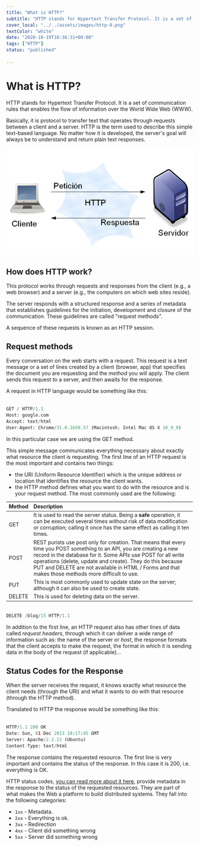 ```yaml
---
title: "What is HTTP?"
subtitle: "HTTP stands for Hypertext Transfer Protocol. It is a set of communication rules that enables the flow of information over the World Wide Web (WWW)."
cover_local: "../../assets/images/http-0.png"
textColor: "white"
date: "2020-10-19T16:36:31+00:00"
tags: ["HTTP"]
status: "published"

---
```


# What is HTTP?

HTTP stands for Hypertext Transfer Protocol. It is a set of communication rules that enables the flow of information over the World Wide Web (WWW).

Basically, it is protocol to transfer text that operates through requests between a client and a server. HTTP is the term used to describe this simple text-based language. No matter how it is developed, the server's goal will always be to understand and return plain text responses.


  ![what is http?](../../assets/images/http-3.png)

## How does HTTP work?

This protocol works through requests and responses from the client (e.g., a web browser) and a server (e.g., the computers on which web sites reside). 

The server responds with a structured response and a series of metadata that establishes guidelines for the initiation, development and closure of the communication. These guidelines are called "request methods".

A sequence of these requests is known as an HTTP session.

## Request methods

Every conversation on the web starts with a request. This request is a text message or a set of lines created by a client (browser, app) that specifies the document you are requesting and the *method* you will apply. The client sends this request to a server, and then awaits for the response.

A request in HTTP language would be something like this:


```py

GET / HTTP/1.1 
Host: google.com
Accept: text/html
User-Agent: Chrome/31.0.1650.57 (Macintosh; Intel Mac OS X 10_9_0)
```

In this particular case we are using the GET method. 

This simple message communicates everything necessary about exactly what resource the client is requesting. The first line of an HTTP request is the most important and contains two things:

+ the URI (Uniform Resource Identifier) which is the unique address or location that identifies the resource the client wants.
+ the HTTP method defines what you want to do with the resource and is your request method. The most commonly used are the following:

|**Method** |**Description** |
|:-------------|:--------------|
|GET |It is used to read the server status. Being a **safe** operation, it can be executed several times without risk of data modification or corruption; calling it once has the same effect as calling it ten times.    |
|POST |REST purists use post only for creation. That means that every time you POST something to an API, you are creating a new record in the database for it. Some APIs use POST for all write operations (delete, update and create). They do this because PUT and DELETE are not available in HTML / Forms and that makes those methods more difficult to use.      |
|PUT |This is most commonly used to update state on the server; although it can also be used to create state.     |
|DELETE |This is used for deleting data on the server.


```python

DELETE /blog/15 HTTP/1.1 
```
In addition to the first line, an HTTP request also has other lines of data called _request headers_, through which it can deliver a wide range of information such as: the name of the server or _host_, the response formats that the client accepts to make the request, the format in which it is sending data in the body of the request (if applicable)...


## Status Codes for the Response


When the server receives the request, it knows exactly what resource the client needs (through the URI) and what it wants to do with that resource (through the HTTP method). 

Translated to HTTP the response would be something like this:

```python

HTTP/1.1 200 OK
Date: Sun, 01 Dec 2013 18:17:45 GMT
Server: Apache/2.2.22 (Ubuntu)
Content-Type: text/html
```

The response contains the requested resource. The first line is very important and contains the status of the response. In this case it is 200, i.e. everything is OK.
 
HTTP status codes, [you can read more about it here](https://developer.mozilla.org/es/docs/Web/HTTP/Status), provide metadata in the response to the status of the requested resources. They are part of what makes the Web a platform to build
distributed systems. They fall into the following categories:


+ `1xx` - Metadata.
+ `2xx` - Everything is ok.
+ `3xx` - Redirection
+ `4xx` - Client did something wrong
+ `5xx` - Server did something wrong


